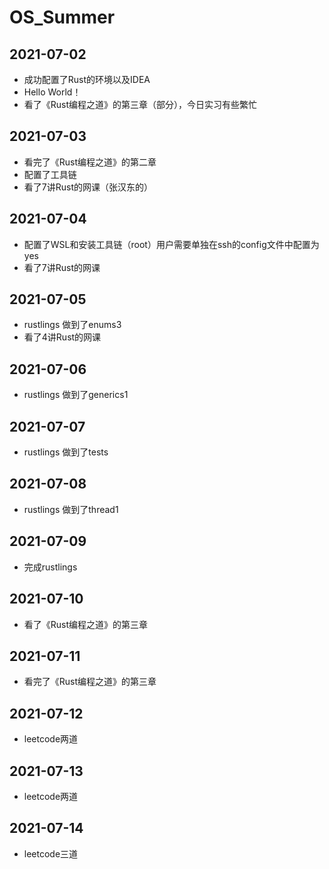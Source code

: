 # OS_Summer

## 2021-07-02

* 成功配置了Rust的环境以及IDEA
* Hello World！
* 看了《Rust编程之道》的第三章（部分），今日实习有些繁忙

## 2021-07-03

* 看完了《Rust编程之道》的第二章
* 配置了工具链
* 看了7讲Rust的网课（张汉东的）

## 2021-07-04

* 配置了WSL和安装工具链（root）用户需要单独在ssh的config文件中配置为yes
* 看了7讲Rust的网课

## 2021-07-05

* rustlings 做到了enums3
* 看了4讲Rust的网课

## 2021-07-06

* rustlings 做到了generics1

## 2021-07-07

* rustlings 做到了tests

## 2021-07-08

* rustlings 做到了thread1

## 2021-07-09

* 完成rustlings

## 2021-07-10

* 看了《Rust编程之道》的第三章

## 2021-07-11

* 看完了《Rust编程之道》的第三章

## 2021-07-12

* leetcode两道

## 2021-07-13

* leetcode两道

## 2021-07-14

* leetcode三道